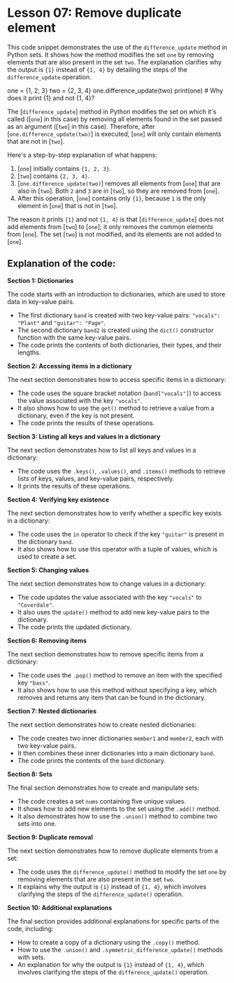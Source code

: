 # Lesson 07: Remove duplicate element

This code snippet demonstrates the use of the `difference_update` method in Python sets. It shows how the method modifies the set `one` by removing elements that are also present in the set `two`. The explanation clarifies why the output is `{1}` instead of `{1, 4}` by detailing the steps of the `difference_update` operation.

one = {1, 2, 3}
two = {2, 3, 4}
one.difference_update(two)
print(one) # Why does it print {1} and not {1, 4}?

The [`difference_update`] method in Python modifies the set on which it's called ([`one`] in this case) by removing all elements found in the set passed as an argument ([`two`] in this case). Therefore, after [`one.difference_update(two)`] is executed, [`one`] will only contain elements that are not in [`two`].

Here's a step-by-step explanation of what happens:

1. [`one`] initially contains `{1, 2, 3}`.
2. [`two`] contains `{2, 3, 4}`.
3. [`one.difference_update(two)`] removes all elements from [`one`] that are also in [`two`]. Both `2` and `3` are in [`two`], so they are removed from [`one`].
4. After this operation, [`one`] contains only `{1}`, because `1` is the only element in [`one`] that is not in [`two`].

The reason it prints `{1}` and not `{1, 4}` is that [`difference_update`] does not add elements from [`two`] to [`one`]; it only removes the common elements from [`one`]. The set [`two`] is not modified, and its elements are not added to [`one`].

## Explanation of the code:

**Section 1: Dictionaries**

The code starts with an introduction to dictionaries, which are used to store data in key-value pairs.

* The first dictionary `band` is created with two key-value pairs: `"vocals": "Plant"` and `"guitar": "Page"`.
* The second dictionary `band2` is created using the `dict()` constructor function with the same key-value pairs.
* The code prints the contents of both dictionaries, their types, and their lengths.

**Section 2: Accessing items in a dictionary**

The next section demonstrates how to access specific items in a dictionary:

* The code uses the square bracket notation (`band["vocals"]`) to access the value associated with the key `"vocals"`.
* It also shows how to use the `get()` method to retrieve a value from a dictionary, even if the key is not present.
* The code prints the results of these operations.

**Section 3: Listing all keys and values in a dictionary**

The next section demonstrates how to list all keys and values in a dictionary:

* The code uses the `.keys()`, `.values()`, and `.items()` methods to retrieve lists of keys, values, and key-value pairs, respectively.
* It prints the results of these operations.

**Section 4: Verifying key existence**

The next section demonstrates how to verify whether a specific key exists in a dictionary:

* The code uses the `in` operator to check if the key `"guitar"` is present in the dictionary `band`.
* It also shows how to use this operator with a tuple of values, which is used to create a set.

**Section 5: Changing values**

The next section demonstrates how to change values in a dictionary:

* The code updates the value associated with the key `"vocals"` to `"Coverdale"`.
* It also uses the `update()` method to add new key-value pairs to the dictionary.
* The code prints the updated dictionary.

**Section 6: Removing items**

The next section demonstrates how to remove specific items from a dictionary:

* The code uses the `.pop()` method to remove an item with the specified key `"bass"`.
* It also shows how to use this method without specifying a key, which removes and returns any item that can be found in the dictionary.

**Section 7: Nested dictionaries**

The next section demonstrates how to create nested dictionaries:

* The code creates two inner dictionaries `member1` and `member2`, each with two key-value pairs.
* It then combines these inner dictionaries into a main dictionary `band`.
* The code prints the contents of the `band` dictionary.

**Section 8: Sets**

The final section demonstrates how to create and manipulate sets:

* The code creates a set `nums` containing five unique values.
* It shows how to add new elements to the set using the `.add()` method.
* It also demonstrates how to use the `.union()` method to combine two sets into one.

**Section 9: Duplicate removal**

The next section demonstrates how to remove duplicate elements from a set:

* The code uses the `difference_update()` method to modify the set `one` by removing elements that are also present in the set `two`.
* It explains why the output is `{1}` instead of `{1, 4}`, which involves clarifying the steps of the `difference_update()` operation.

**Section 10: Additional explanations**

The final section provides additional explanations for specific parts of the code, including:

* How to create a copy of a dictionary using the `.copy()` method.
* How to use the `.union()` and `.symmetric_difference_update()` methods with sets.
* An explanation for why the output is `{1}` instead of `{1, 4}`, which involves clarifying the steps of the `difference_update()` operation.
